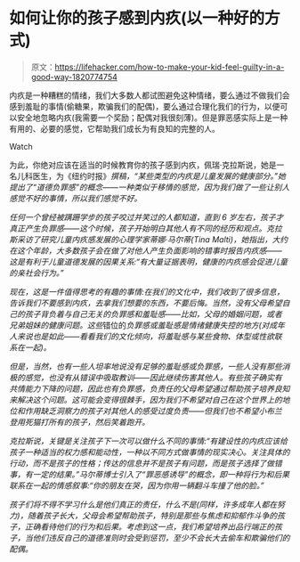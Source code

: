 # 如何让你的孩子感到内疚(以一种好的方式)

> 原文：<https://lifehacker.com/how-to-make-your-kid-feel-guilty-in-a-good-way-1820774754>

内疚是一种糟糕的情绪，我们大多数人都试图避免这种情绪，要么通过不做我们会感到羞耻的事情(偷糖果，欺骗我们的配偶)，要么通过合理化我们的行为，以便可以安全地忽略内疚(我需要一个奖励；配偶对我很刻薄)。但是罪恶感实际上是一种有用的、必要的感觉，它帮助我们成长为有良知的完整的人。

Watch

为此，你绝对应该在适当的时候教育你的孩子感到内疚，佩瑞·克拉斯说，她是一名儿科医生，为《纽约时报》*撰稿，“某些类型的内疚是儿童发展的健康部分。”她提出了“道德负罪感”的概念——一种类似于移情的感觉，因为我们做了一些让别人感觉不好的事情，所以我们感觉不好。*

*任何一个曾经被蹒跚学步的孩子咬过并笑过的人都知道，直到 6 岁左右，孩子才真正产生负罪感——这个时候，孩子开始明白其他人有不同的经历和观点。克拉斯采访了研究儿童内疚感发展的心理学家蒂娜·马尔蒂(Tina Malti)，她指出，大约在这个年龄，大多数孩子会在做了对他人产生负面影响的错事时报告内疚感——这是有利于儿童道德发展的因果关系:“有大量证据表明，健康的内疚感会促进儿童的亲社会行为。”*

*现在，这是一件值得思考的有趣的事情:在我们的文化中，我们收到了很多信息，告诉我们不要感到内疚，去拿我们想要的东西，不要后悔。当然，没有父母希望自己的孩子背负着与自己无关的负罪感和羞耻感——比如，父母的婚姻问题，或者兄弟姐妹的健康问题。这些*错位的*负罪感或羞耻感是情绪健康失控的地方(对成年人来说也是如此——看看我们的文化倾向，将羞耻感与某些食物、体型或性欲联系在一起)。*

*但是，当然，也有一些人坦率地说没有足够的羞耻感或负罪感，一些人没有那些消极的感觉，也没有从错误中吸取教训——因此继续伤害其他人。有些孩子确实有共情能力下降的问题，因此也有负罪感，负责任的父母希望通过帮助孩子培养良知来解决这个问题。这可能会变得很棘手，因为我们不希望对自己在这个世界上的地位和作用缺乏洞察力的孩子对其他人的感受过度负责——但我们也不希望小布兰登用死猫打所有的孩子，然后笑着跑开。*

*克拉斯说，关键是关注孩子下一次可以做什么不同的事情:“有建设性的内疚应该给孩子一种适当的权力感和能动性，一种以不同方式做事情的现实决心。关注具体的行动，而不是孩子的性格；传达的信息并不是孩子有问题，而是孩子选择了做错事，有一定的结果。”马尔蒂博士引入了“罪恶感诱导”的概念，即一种将行为和后果联系在一起的情感叙事:“你的朋友在哭，因为你用一辆翻斗车撞了他的脸。”*

*孩子们将不得不学习什么是他们真正的责任，什么不是(同样，许多成年人都在努力)，随着孩子长大，父母会希望帮助孩子，特别是那些与焦虑和抑郁作斗争的孩子，正确看待他们的行为和后果。考虑到这一点，我们希望培养出品行端正的孩子，当他们违反自己的道德准则时会受到惩罚，至少不会长大去偷车和欺骗他们的配偶。*